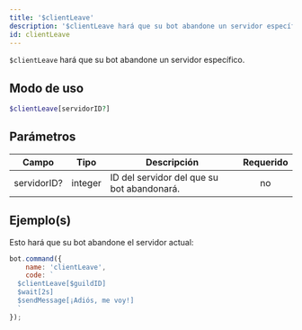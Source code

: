 ```yaml
---
title: '$clientLeave'
description: '$clientLeave hará que su bot abandone un servidor específico.'
id: clientLeave
---
```


`$clientLeave` hará que su bot abandone un servidor específico.

## Modo de uso

```php
$clientLeave[servidorID?]
```

## Parámetros

| Campo       | Tipo    | Descripción                                | Requerido |
| ----------- | ------- | ------------------------------------------ |:---------:|
| servidorID? | integer | ID del servidor del que su bot abandonará. |    no     |

## Ejemplo(s)

Esto hará que su bot abandone el servidor actual:

```javascript
bot.command({
    name: 'clientLeave',
    code: `
  $clientLeave[$guildID]
  $wait[2s]
  $sendMessage[¡Adiós, me voy!]
  `
});
```
